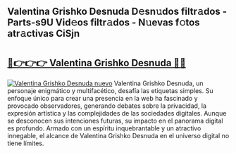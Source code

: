 ## Valentina Grishko Desnuda D𝚎sn𝚞dos filtr𝚊dos - Parts-s9U Vid𝚎os filtr𝚊dos - N𝚞evas f𝚘tos atr𝚊ctivas CiSjn

# <h2><a href="http://mb3liiu.tromn.icu/?c=Valentina+Grishko+Desnuda">🔗👉👉👉 Valentina Grishko Desnuda 🔗🔗</a></h2>

[![Valentina Grishko Desnuda nuevo](https://i.imgur.com/pEAQMta.gif)](http://mb3liiu.tromn.icu/?c=Valentina+Grishko+Desnuda)
Valentina Grishko Desnuda, un personaje enigmático y multifacético, desafía las etiquetas simples. Su enfoque único para crear una presencia en la web ha fascinado y provocado observadores, generando debates sobre la privacidad, la expresión artística y las complejidades de las sociedades digitales. Aunque se desconocen sus intenciones futuras, su impacto en el panorama digital es profundo. Armado con un espíritu inquebrantable y un atractivo innegable, el alcance de Valentina Grishko Desnuda en el universo digital no tiene límites.
